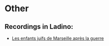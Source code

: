 # Other

## Recordings in Ladino:

* [Les enfants juifs de Marseille après la guerre](https://cocoon.huma-num.fr/exist/crdo/meta/cocoon-e7ff2a74-7d00-325a-ac8b-371f053462be)
